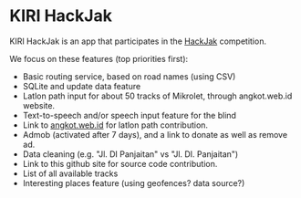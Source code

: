 KIRI HackJak
============

KIRI HackJak is an app that participates in the [HackJak](http://hackjak.bappeda.go.id/) competition.

We focus on these features (top priorities first):
* Basic routing service, based on road names (using CSV)
* SQLite and update data feature
* Latlon path input for about 50 tracks of Mikrolet, through angkot.web.id website.
* Text-to-speech and/or speech input feature for the blind
* Link to [angkot.web.id](http://www.angkot.web.id) for latlon path contribution.
* Admob (activated after 7 days), and a link to donate as well as remove ad.
* Data cleaning (e.g. "Jl. DI Panjaitan" vs "Jl. DI. Panjaitan")
* Link to this github site for source code contribution.
* List of all available tracks
* Interesting places feature (using geofences? data source?)
